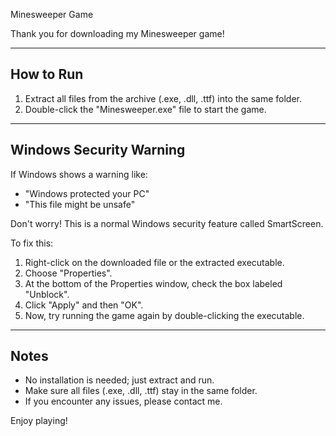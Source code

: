Minesweeper Game

Thank you for downloading my Minesweeper game!

-------------------------
How to Run
-------------------------
1. Extract all files from the archive (.exe, .dll, .ttf) into the same folder.
2. Double-click the "Minesweeper.exe" file to start the game.

-------------------------
Windows Security Warning
-------------------------
If Windows shows a warning like:
- "Windows protected your PC"
- "This file might be unsafe"

Don't worry! This is a normal Windows security feature called SmartScreen.

To fix this:
1. Right-click on the downloaded file or the extracted executable.
2. Choose "Properties".
3. At the bottom of the Properties window, check the box labeled "Unblock".
4. Click "Apply" and then "OK".
5. Now, try running the game again by double-clicking the executable.

-------------------------
Notes
-------------------------
- No installation is needed; just extract and run.
- Make sure all files (.exe, .dll, .ttf) stay in the same folder.
- If you encounter any issues, please contact me.

Enjoy playing!
